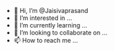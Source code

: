 - 👋 Hi, I’m @Jaisivaprasand
- 👀 I’m interested in ...
- 🌱 I’m currently learning ...
- 💞️ I’m looking to collaborate on ...
- 📫 How to reach me ...

<!---
Jaisivaprasand/Jaisivaprasand is a ✨ special ✨ repository because its `README.md` (this file) appears on your GitHub profile.
You can click the Preview link to take a look at your changes.
--->
